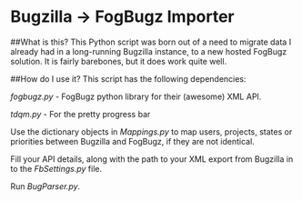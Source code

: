 # Bugzilla -> FogBugz Importer

##What is this?
This Python script was born out of a need to migrate data I already had in a long-running Bugzilla instance, to a new hosted FogBugz solution.
It is fairly barebones, but it does work quite well.

##How do I use it?
This script has the following dependencies:

*fogbugz.py* - FogBugz python library for their (awesome) XML API.

*tdqm.py* - For the pretty progress bar

Use the dictionary objects in *Mappings.py* to map users, projects, states or priorities between Bugzilla and FogBugz, if they are not identical.

Fill your API details, along with the path to your XML export from Bugzilla in to the *FbSettings.py* file.

Run *BugParser.py*.

